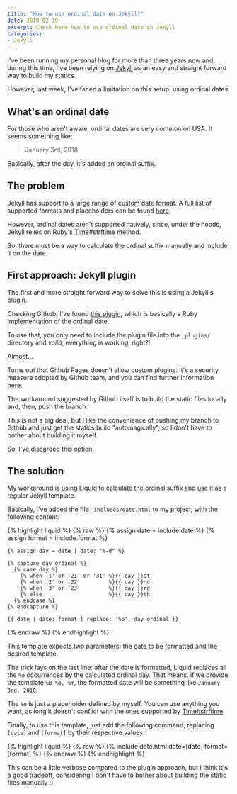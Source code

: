 ```yaml
---
title: "How to use ordinal date on Jekyll?"
date: 2018-02-19
excerpt: Check here how to use ordinal date on Jekyll
categories:
- Jekyll
---
```


I've been running my personal blog for more than three years now and, during this time, I've been relying on
[Jekyll][jekyll-website] as an easy and straight forward way to build my statics.

However, last week, I've faced a limitation on this setup: using ordinal dates.

## What's an ordinal date

For those who aren't aware, ordinal dates are very common on USA. It seems something like:

> January 3rd, 2018

Basically, after the day, it's added an ordinal suffix.

## The problem

Jekyll has support to a large range of custom date format. A full list of supported
formats and placeholders can be found [here][liquid-date-formatting].

However, ordinal dates aren't supported natively, since, under the hoods, Jekyll relies on Ruby's
[Time#strftime][strftime] method.

So, there must be a way to calculate the ordinal suffix manually and include it on the date.

## First approach: Jekyll plugin

The first and more straight forward way to solve this is using a Jekyll's plugin.

Checking Github, I've found [this plugin][ordinal-plugin], which is basically a Ruby implementation
of the ordinal date.

To use that, you only need to include the plugin file into the `_plugins/` directory and _voilà_, everything is
working, right?!

Almost...

Turns out that Github Pages doesn't allow custom plugins. It's a security measure adopted by Github team,
and you can find further information [here][github-custom-plugin-disclaim].

The workaround suggested by Github itself is to build the static files locally and, then,
push the branch.

This is not a big deal, but I like the convenience of pushing my branch to Github and just get the statics
build "automagically", so I don't have to bother about building it myself.

So, I've discarded this option.

## The solution

My workaround is using [Liquid][liquid-website] to calculate the ordinal suffix and use it as a regular
Jekyll template.

Basically, I've added the file `_includes/date.html` to my project, with the following content:

{% highlight liquid %}
  {% raw %}
    {% assign date = include.date %}
    {% assign format = include.format %}

    {% assign day = date | date: "%-d" %}

    {% capture day_ordinal %}
      {% case day %}
        {% when '1' or '21' or '31' %}{{ day }}st
        {% when '2' or '22'         %}{{ day }}nd
        {% when '3' or '23'         %}{{ day }}rd
        {% else                     %}{{ day }}th
      {% endcase %}
    {% endcapture %}

    {{ date | date: format | replace: '%o', day_ordinal }}
  {% endraw %}
{% endhighlight %}

This template expects two parameters: the date to be formatted and the desired template.

The trick lays on the last line: after the date is formatted, Liquid replaces all the `%o` occurrences
by the calculated ordinal day. That means, if we provide the template `%B %o, %Y`, the formatted
date will be something like `January 3rd, 2018`.

The `%o` is just a placeholder defined by myself. You can use anything you want, as long it
doesn't conflict with the ones supported by [Time#strftime][strftime].

Finally, to use this template, just add the following command, replacing `[date]` and `[format]`
by their respective values:

{% highlight liquid %}
  {% raw %}
    {% include date.html date=[date] format=[format] %}
  {% endraw %}
{% endhighlight %}

This can be a little verbose compared to the plugin approach, but I think it's a good tradeoff, considering I don't have to bother about building the static files manually :)

[strftime]: http://ruby-doc.org/core-2.2.1/Time.html#method-i-strftime
[ordinal-plugin]: https://github.com/patrickcate/Jekyll-Ordinal
[jekyll-website]: https://jekyllrb.com/
[liquid-website]: http://shopify.github.io/liquid/
[liquid-date-formatting]: https://learn.cloudcannon.com/jekyll/date-formatting/
[github-custom-plugin-disclaim]: https://help.github.com/articles/adding-jekyll-plugins-to-a-github-pages-site/
